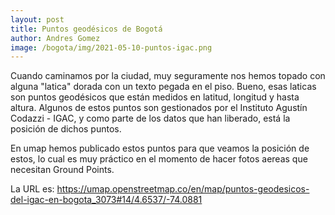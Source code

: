 ```yaml
---
layout: post
title: Puntos geodésicos de Bogotá
author: Andres Gomez
image: /bogota/img/2021-05-10-puntos-igac.png
---
```


Cuando caminamos por la ciudad, muy seguramente nos hemos topado con alguna "latica" dorada con un texto pegada en el piso.
Bueno, esas laticas son puntos geodésicos que están medidos en latitud, longitud y hasta altura.
Algunos de estos puntos son gestionados por el Instituto Agustín Codazzi - IGAC, y como parte de los datos que han liberado, está la posición de dichos puntos.

En umap hemos publicado estos puntos para que veamos la posición de estos, lo cual es muy práctico en el momento de hacer fotos aereas que necesitan Ground Points.

La URL es: https://umap.openstreetmap.co/en/map/puntos-geodesicos-del-igac-en-bogota_3073#14/4.6537/-74.0881
